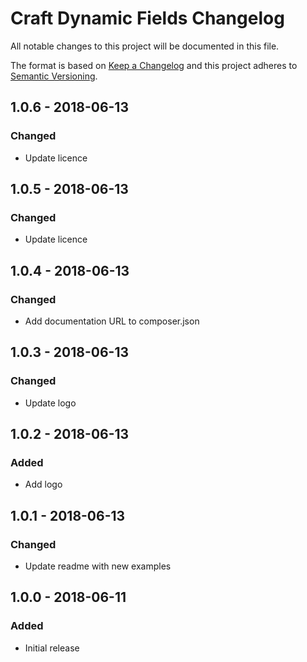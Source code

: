 # Craft Dynamic Fields Changelog

All notable changes to this project will be documented in this file.

The format is based on [Keep a Changelog](http://keepachangelog.com/) and this project adheres to [Semantic Versioning](http://semver.org/).

## 1.0.6 - 2018-06-13
### Changed
- Update licence

## 1.0.5 - 2018-06-13
### Changed
- Update licence

## 1.0.4 - 2018-06-13
### Changed
- Add documentation URL to composer.json

## 1.0.3 - 2018-06-13
### Changed
- Update logo

## 1.0.2 - 2018-06-13
### Added
- Add logo

## 1.0.1 - 2018-06-13
### Changed
- Update readme with new examples

## 1.0.0 - 2018-06-11
### Added
- Initial release
